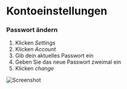 # Kontoeinstellungen #
### Passwort ändern ###
1. Klicken *Settings*
2. Klicken *Account*
3. Gib dein aktuelles Passwort ein
4. Geben Sie das neue Passwort zweimal ein
5. Klicken *change*

![Screenshot](img/change-password.png) 
